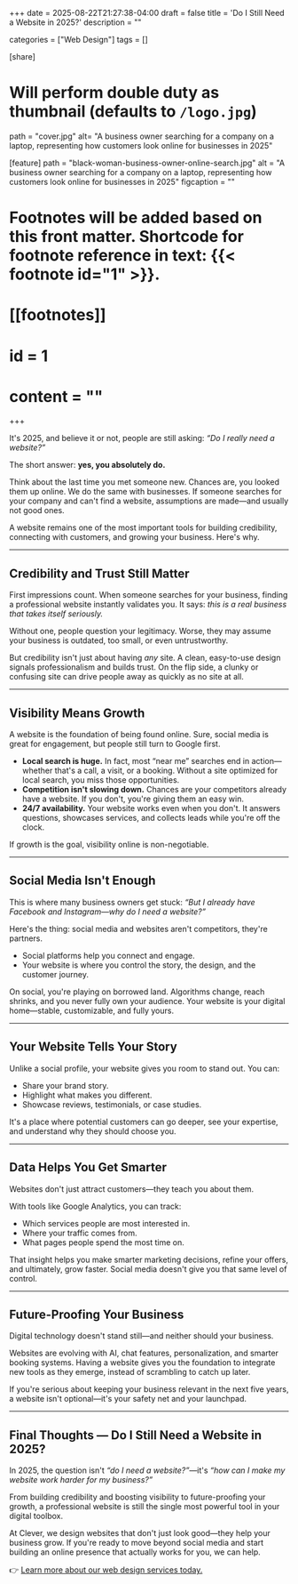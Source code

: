 +++
date = 2025-08-22T21:27:38-04:00
draft = false
title = 'Do I Still Need a Website in 2025?'
description = ""

categories = ["Web Design"]
tags = []

[share]
# Will perform double duty as thumbnail (defaults to `/logo.jpg`)
path = "cover.jpg"
alt= "A business owner searching for a company on a laptop, representing how customers look online for businesses in 2025"

[feature]
path = "black-woman-business-owner-online-search.jpg"
alt = "A business owner searching for a company on a laptop, representing how customers look online for businesses in 2025"
figcaption = ""

# Footnotes will be added based on this front matter. Shortcode for footnote reference in text: {{< footnote id="1" >}}.

# [[footnotes]]
#   id = 1
#   content = ""

+++


It's 2025, and believe it or not, people are still asking: *“Do I really need a website?”*  

The short answer: **yes, you absolutely do.**  

Think about the last time you met someone new. Chances are, you looked them up online. We do the same with businesses. If someone searches for your company and can't find a website, assumptions are made—and usually not good ones.  

A website remains one of the most important tools for building credibility, connecting with customers, and growing your business. Here's why.  

---

## Credibility and Trust Still Matter  

First impressions count. When someone searches for your business, finding a professional website instantly validates you. It says: *this is a real business that takes itself seriously.*  

Without one, people question your legitimacy. Worse, they may assume your business is outdated, too small, or even untrustworthy.  

But credibility isn't just about having *any* site. A clean, easy-to-use design signals professionalism and builds trust. On the flip side, a clunky or confusing site can drive people away as quickly as no site at all.  

---

## Visibility Means Growth  

A website is the foundation of being found online. Sure, social media is great for engagement, but people still turn to Google first.  

- **Local search is huge.** In fact, most “near me” searches end in action—whether that's a call, a visit, or a booking. Without a site optimized for local search, you miss those opportunities.  
- **Competition isn't slowing down.** Chances are your competitors already have a website. If you don't, you're giving them an easy win.  
- **24/7 availability.** Your website works even when you don't. It answers questions, showcases services, and collects leads while you're off the clock.  

If growth is the goal, visibility online is non-negotiable.  

---

## Social Media Isn't Enough  

This is where many business owners get stuck: *“But I already have Facebook and Instagram—why do I need a website?”*  

Here's the thing: social media and websites aren't competitors, they're partners.  

- Social platforms help you connect and engage.  
- Your website is where you control the story, the design, and the customer journey.  

On social, you're playing on borrowed land. Algorithms change, reach shrinks, and you never fully own your audience. Your website is your digital home—stable, customizable, and fully yours.  

---

## Your Website Tells Your Story  

Unlike a social profile, your website gives you room to stand out. You can:  

- Share your brand story.  
- Highlight what makes you different.  
- Showcase reviews, testimonials, or case studies.  

It's a place where potential customers can go deeper, see your expertise, and understand why they should choose you.  

---

## Data Helps You Get Smarter  

Websites don't just attract customers—they teach you about them.  

With tools like Google Analytics, you can track:  
- Which services people are most interested in.  
- Where your traffic comes from.  
- What pages people spend the most time on.  

That insight helps you make smarter marketing decisions, refine your offers, and ultimately, grow faster. Social media doesn't give you that same level of control.  

---

## Future-Proofing Your Business  

Digital technology doesn't stand still—and neither should your business.  

Websites are evolving with AI, chat features, personalization, and smarter booking systems. Having a website gives you the foundation to integrate new tools as they emerge, instead of scrambling to catch up later.  

If you're serious about keeping your business relevant in the next five years, a website isn't optional—it's your safety net and your launchpad.  

---

## Final Thoughts — Do I Still Need a Website in 2025?  

In 2025, the question isn't *“do I need a website?”*—it's *“how can I make my website work harder for my business?”*  

From building credibility and boosting visibility to future-proofing your growth, a professional website is still the single most powerful tool in your digital toolbox.  

At Clever, we design websites that don't just look good—they help your business grow. If you're ready to move beyond social media and start building an online presence that actually works for you, we can help.  

👉 [Learn more about our web design services today.](/bahamas-web-design-services/website-design-bahamas/)  


